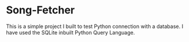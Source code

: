 # Song-Fetcher
This is a simple project I built to test Python connection with a database.
I have used the SQLite inbuilt Python Query Language.
